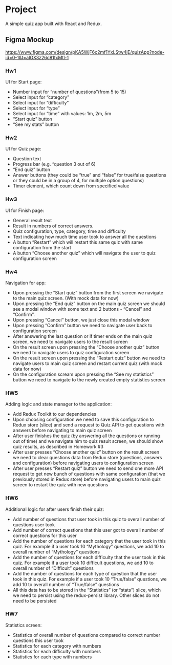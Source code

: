 # Project
A simple quiz app built with React and Redux. 

## Figma Mockup
https://www.figma.com/design/pKA5WjF6c2mf1YxLStw4jE/quizApp?node-id=0-1&t=aIGX3z26c81txMtl-1

### Hw1
UI for Start page:
+ Number input for “number of questions”(from 5 to 15)
+ Select input for “category”
+ Select input for “difficulty”
+ Select input for “type”
+ Select input for “time” with values: 1m, 2m, 5m
+ “Start quiz” button
+ “See my stats” button

### Hw2
UI for Quiz page:
+ Question text
+ Progress bar (e.g. “question 3 out of 6)
+ “End quiz” button
+ Answer buttons (they could be “true” and “false” for true/false questions or they could be in a group of 4, for multiple option questions)
+ Timer element, which count down from specified value

### Hw3
UI for Finish page:
+ General result text
+ Result in numbers of correct answers. 
+ Quiz configuration, type, category, time and difficulty
+ Text indicating how much time user took to answer all the questions
+ A button “Restart” which will restart this same quiz with same configuration from the start
+ A button “Choose another quiz” which will navigate the user to quiz configuration screen

### Hw4
Navigation for app:
+ Upon pressing the “Start quiz” button from the first screen we navigate to the main quiz screen. (With mock data for now)
+ Upon pressing the “End quiz” button on the main quiz screen we should see a modal window with some text and 2 buttons - “Cancel” and “Confirm”.
+ Upon pressing “Cancel” button, we just close this modal window
+ Upon pressing “Confirm” button we need to navigate user back to configuration screen
+ After answering the last question or if timer ends on the main quiz screen, we need to navigate users to the result screen
+ On the result screen upon pressing the “Choose another quiz” button we need to navigate users to quiz configuration screen
+ On the result screen upon pressing the “Restart quiz” button we need to navigate users to main quiz screen and restart current quiz (with mock data for now)
+ On the configuration scream upon pressing the “See my statistics” button we need to navigate to the newly created empty statistics screen

### HW5  
Adding logic and state manager to the application:
+ Add Redux Toolkit to our dependencies
+ Upon choosing configuration we need to save this configuration to Redux store (slice) and send a request to Quiz API to get questions with answers before navigating to main quiz screen
+ After user finishes the quiz (by answering all the questions or running out of time) and we navigate him to quiz result screen, we should show quiz results, as described in Homework #3
+ After user presses “Choose another quiz” button on the result screen we need to clear questions data from Redux store (questions, answers and configuration) before navigating users to configuration screen
+ After user presses “Restart quiz” button we need to send one more API request to get new bunch of questions with same configuration (that we previously stored in Redux store) before navigating users to main quiz screen to restart the quiz with new questions
  
### HW6 
Additional logic for after users finish their quiz:
+ Add number of questions that user took in this quiz to overall number of questions user took
+ Add number of correct questions that this user got to overall number of correct questions for this user
+ Add the number of questions for each category that the user took in this quiz. For example if a user took 10 “Mythology” questions, we add 10 to overall number of “Mythology” questions
+ Add the number of questions for each difficulty that the user took in this quiz. For example if a user took 10 difficult questions, we add 10 to overall number of “Difficult” questions
+ Add the number of questions for each type of question that the user took in this quiz. For example if a user took 10 “True/false” questions, we add 10 to overall number of “True/false” questions
+ All this data has to be stored in the “Statistics” (or “stats”) slice, which we need to persist using the redux-persist library. Other slices do not need to be persisted

### HW7
Statistics screen:
+ Statistics of overall number of questions compared to correct number questions this user took
+ Statistics for each category with numbers
+ Statistics for each difficulty with numbers
+ Statistics for each type with numbers

